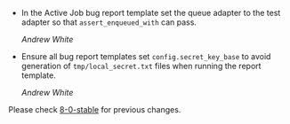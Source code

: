 *   In the Active Job bug report template set the queue adapter to the
    test adapter so that `assert_enqueued_with` can pass.

    *Andrew White*

*   Ensure all bug report templates set `config.secret_key_base` to avoid
    generation of `tmp/local_secret.txt` files when running the report template.

    *Andrew White*

Please check [8-0-stable](https://github.com/rails/rails/blob/8-0-stable/guides/CHANGELOG.md) for previous changes.
